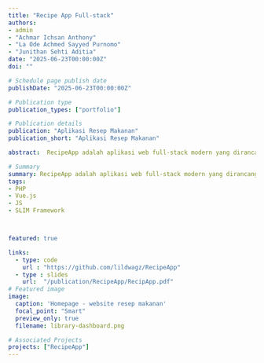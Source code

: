 ```yaml
---
title: "Recipe App Full-stack"
authors:
- admin
- "Achmar Ichsan Anthony"
- "La Ode Achmed Sayyed Purnomo"
- "Junithan Sehti Aditia"
date: "2025-06-23T00:00:00Z"
doi: ""

# Schedule page publish date
publishDate: "2025-06-23T00:00:00Z"

# Publication type
publication_types: ["portfolio"]

# Publication details
publication: "Aplikasi Resep Makanan"
publication_short: "Aplikasi Resep Makanan"

abstract:  RecipeApp adalah aplikasi web full-stack modern yang dirancang untuk memudahkan pengguna mencari, melihat, dan menyimpan resep masakan. Aplikasi ini dibangun dengan arsitektur yang memisahkan antara frontend dan backend untuk skalabilitas dan kemudahan pengelolaan.

# Summary
summary: RecipeApp adalah aplikasi web full-stack modern yang dirancang untuk memudahkan pengguna mencari, melihat, dan menyimpan resep masakan. Aplikasi ini dibangun dengan arsitektur yang memisahkan antara frontend dan backend untuk skalabilitas dan kemudahan pengelolaan.
tags:
- PHP
- Vue.js
- JS
- SLIM Framework



featured: true

links:
  - type: code
    url : "https://github.com/lildwagz/RecipeApp"
  - type : slides
    url:  "/publication/RecipeApp/RecipApp.pdf"
# Featured image
image:
  caption: 'Homepage - website resep makanan'
  focal_point: "Smart"
  preview_only: true
  filename: library-dashboard.png

# Associated Projects
projects: ["RecipeApp"]
---
```


